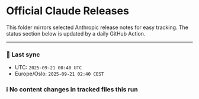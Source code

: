 # Official Claude Releases

This folder mirrors selected Anthropic release notes for easy tracking.
The status section below is updated by a daily GitHub Action.


---

<!-- sync-status:start -->

### 🔄 Last sync
- UTC: `2025-09-21 00:40 UTC`
- Europe/Oslo: `2025-09-21 02:40 CEST`

### ℹ️ No content changes in tracked files this run

<!-- sync-status:end -->

































